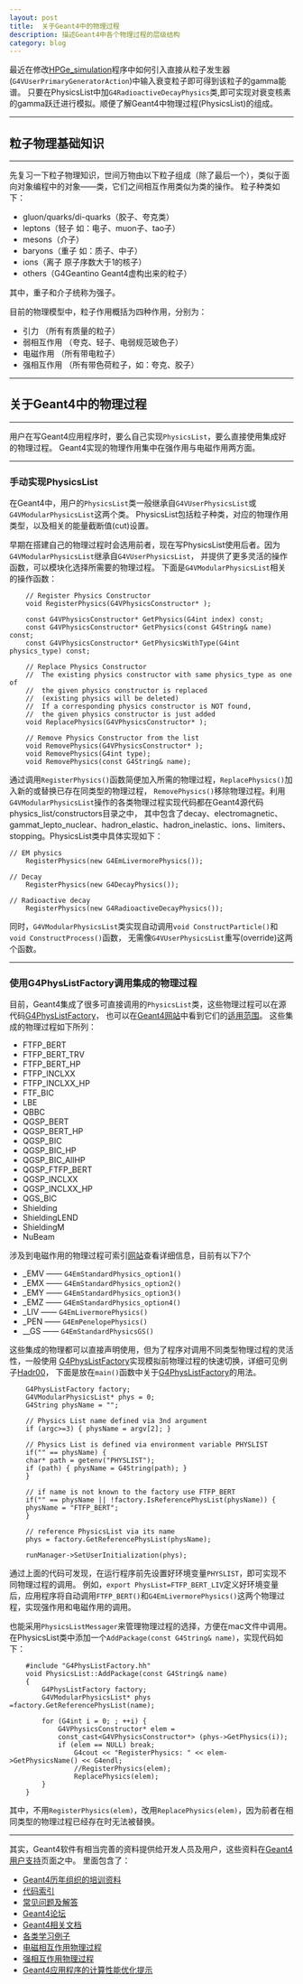```yaml
---
layout: post
title:  关于Geant4中的物理过程 
description: 描述Geant4中各个物理过程的层级结构
category: blog
---
```


   最近在修改[HPGe_simulation][1]程序中如何引入直接从粒子发生器(`G4VUserPrimaryGeneratorAction`)中输入衰变粒子即可得到该粒子的gamma能谱。
只要在PhysicsList中加`G4RadioactiveDecayPhysics`类,即可实现对衰变核素的gamma跃迁进行模拟。顺便了解Geant4中物理过程(PhysicsList)的组成。


------------------------------------
## 粒子物理基础知识

------------------------------------

先复习一下粒子物理知识，世间万物由以下粒子组成（除了最后一个），类似于面向对象编程中的对象——类，它们之间相互作用类似为类的操作。
粒子种类如下：
*  gluon/quarks/di-quarks（胶子、夸克类）
*  leptons（轻子 如：电子、muon子、tao子）
*  mesons（介子）
*  baryons（重子  如：质子、中子）
*  ions（离子  原子序数大于1的核子）
*  others（G4Geantino Geant4虚构出来的粒子）

其中，重子和介子统称为强子。

目前的物理模型中，粒子作用概括为四种作用，分别为：
*  引力  （所有有质量的粒子）
*  弱相互作用 （夸克、轻子、电弱规范玻色子）
*  电磁作用  （所有带电粒子）
*  强相互作用 （所有带色荷粒子，如：夸克、胶子）


------------------------------------
## 关于Geant4中的物理过程

------------------------------------

用户在写Geant4应用程序时，要么自己实现`PhysicsList`，要么直接使用集成好的物理过程。
Geant4实现的物理作用集中在强作用与电磁作用两方面。


------------------------------------
### 手动实现PhysicsList

在Geant4中，用户的`PhysicsList`类一般继承自`G4VUserPhysicsList`或`G4VModularPhysicsList`这两个类。
PhysicsList包括粒子种类，对应的物理作用类型，以及相关的能量截断值(cut)设置。

早期在搭建自己的物理过程时会选用前者，现在写PhysicsList使用后者。因为`G4VModularPhysicsList`继承自`G4VUserPhysicsList`，
并提供了更多灵活的操作函数，可以模块化选择所需要的物理过程。
下面是`G4VModularPhysicsList`相关的操作函数：

``` {.cpp}
    // Register Physics Constructor 
	void RegisterPhysics(G4VPhysicsConstructor* );
	 
	const G4VPhysicsConstructor* GetPhysics(G4int index) const;
	const G4VPhysicsConstructor* GetPhysics(const G4String& name) const;
	const G4VPhysicsConstructor* GetPhysicsWithType(G4int physics_type) const;

	// Replace Physics Constructor 
	//  The existing physics constructor with same physics_type as one of
	//  the given physics constructor is replaced
	//  (existing physics will be deleted)
	//  If a corresponding physics constructor is NOT found, 
	//  the given physics constructor is just added         
    void ReplacePhysics(G4VPhysicsConstructor* );

	// Remove Physics Constructor from the list
    void RemovePhysics(G4VPhysicsConstructor* );
    void RemovePhysics(G4int type);
    void RemovePhysics(const G4String& name);
```															       
通过调用`RegisterPhysics()`函数简便加入所需的物理过程，`ReplacePhysics()`加入新的或替换已存在同类型的物理过程，
`RemovePhysics()`移除物理过程。利用`G4VModularPhysicsList`操作的各类物理过程实现代码都在Geant4源代码physics_list/constructors目录之中，
其中包含了decay、electromagnetic、gammat_lepto_nuclear、hadron_elastic、hadron_inelastic、ions、limiters、stopping。PhysicsList类中具体实现如下：

``` {.cpp}
// EM physics
	RegisterPhysics(new G4EmLivermorePhysics());

// Decay
	RegisterPhysics(new G4DecayPhysics());

// Radioactive decay
	RegisterPhysics(new G4RadioactiveDecayPhysics());

```

同时，`G4VModularPhysicsList`类实现自动调用`void ConstructParticle()`和`void ConstructProcess()`函数，
无需像`G4VUserPhysicsList`重写(override)这两个函数。


------------------------------------
### 使用G4PhysListFactory调用集成的物理过程

目前，Geant4集成了很多可直接调用的`PhysicsList`类，这些物理过程可以在源代码[G4PhysListFactory][]，
也可以在[Geant4网站][2]中看到它们的[适用范围][3]。
这些集成的物理过程如下所列：

*   FTFP_BERT
*	FTFP_BERT_TRV
*	FTFP_BERT_HP
*	FTFP_INCLXX
*   FTFP_INCLXX_HP
*	FTF_BIC
*	LBE
*	QBBC
*   QGSP_BERT
*	QGSP_BERT_HP
*	QGSP_BIC
*	QGSP_BIC_HP
*	QGSP_BIC_AllHP
*   QGSP_FTFP_BERT
*	QGSP_INCLXX
*	QGSP_INCLXX_HP
*	QGS_BIC
*   Shielding
*	ShieldingLEND
*	ShieldingM
*	NuBeam

涉及到电磁作用的物理过程可索引[网站][6]查看详细信息，目前有以下7个

*	\_EMV —— `G4EmStandardPhysics_option1()`
*	\_EMX —— `G4EmStandardPhysics_option2()`
*	\_EMY —— `G4EmStandardPhysics_option3()`
*   \_EMZ —— `G4EmStandardPhysics_option4()`
*	\_LIV —— `G4EmLivermorePhysics()`
*	\_PEN —— `G4EmPenelopePhysics()`
*	\__GS —— `G4EmStandardPhysicsGS()`


这些集成的物理都可以直接声明使用，但为了程序对调用不同类型物理过程的灵活性，一般使用
[G4PhysListFactory][]实现模拟前物理过程的快速切换，详细可见例子[Hadr00][]，
下面是放在`main()`函数中关于[G4PhysListFactory][]的用法。

``` {.cpp}
	G4PhysListFactory factory;
	G4VModularPhysicsList* phys = 0;
	G4String physName = "";
	
	// Physics List name defined via 3nd argument
	if (argc>=3) { physName = argv[2]; }
	
	// Physics List is defined via environment variable PHYSLIST
	if("" == physName) {
	char* path = getenv("PHYSLIST");
	if (path) { physName = G4String(path); }
	}
	
	// if name is not known to the factory use FTFP_BERT
	if("" == physName || !factory.IsReferencePhysList(physName)) {
	physName = "FTFP_BERT"; 
	}
	
	// reference PhysicsList via its name
	phys = factory.GetReferencePhysList(physName);
	
	runManager->SetUserInitialization(phys);
```

通过上面的代码可发现，在运行程序前先设置好环境变量`PHYSLIST`，即可实现不同物理过程的调用。
例如，`export PhysList=FTFP_BERT_LIV`定义好环境变量后，应用程序将自动调用`FTFP_BERT()`和`G4EmLivermorePhysics()`这两个物理过程，实现强作用和电磁作用的调用。

也能采用`PhysicsListMessager`来管理物理过程的选择，方便在mac文件中调用。
在PhysicsList类中添加一个`AddPackage(const G4String& name)`，实现代码如下：

```{.cpp}
	#include "G4PhysListFactory.hh"
	void PhysicsList::AddPackage(const G4String& name)
	{
		G4PhysListFactory factory;
		G4VModularPhysicsList* phys =factory.GetReferencePhysList(name);

		for (G4int i = 0; ; ++i) {
			G4VPhysicsConstructor* elem =
			const_cast<G4VPhysicsConstructor*> (phys->GetPhysics(i));
			if (elem == NULL) break;
				G4cout << "RegisterPhysics: " << elem->GetPhysicsName() << G4endl;
				//RegisterPhysics(elem);
				ReplacePhysics(elem);
		}
	}
```

其中，不用`RegisterPhysics(elem)`，改用`ReplacePhysics(elem)`，因为前者在相同类型的物理过程已经存在时无法被替换。

------------------------------------

其实，Geant4软件有相当完善的资料提供给开发人员及用户，这些资料在[Geant4用户支持][7]页面之中。
里面包含了：

* [Geant4历年组织的培训资料][8] 
* [代码索引][9] 
* [常见问题及解答][10] 
* [Geant4论坛][11] 
* [Geant4相关文档][12] 
* [各类学习例子][13] 
* [电磁相互作用物理过程][14] 
* [强相互作用物理过程][15] 
* [Geant4应用程序的计算性能优化提示][16] 



[Hadr00]:  http://www-geant4.kek.jp/lxr/source/examples/extended/hadronic/Hadr00/Hadr00.cc "Hadr00"

[G4PhysListFactory]:  http://www-geant4.kek.jp/lxr/source/physics_lists/lists/src/G4PhysListFactory.cc    "G4PhysListFactory"

[Gsize]:    http://gsize.github.io  "Gsize"
[1]:  https://github.com/gsize/HPGe_simulation "HPGe_simulationulation"
[2]:  http://geant4.web.cern.ch/geant4/support/proc_mod_catalog/physics_lists/referencePL.shtml "物理过程索引"
[3]:  http://geant4.web.cern.ch/geant4/support/proc_mod_catalog/physics_lists/useCases.shtml "物理过程索引"
[4]:  http://www-public.slac.stanford.edu/geant4/  "斯坦福大学Geant4"
[5]:  http://geant4.in2p3.fr/  "法国in2p3实验室Geant4"
[6]:  http://geant4.cern.ch/collaboration/working_groups/electromagnetic/physlist.shtml#PL "电磁相互作用"
[7]:  http://geant4.cern.ch/support/index.shtml  "Geant4用户支持"

[8]:  http://geant4.cern.ch/support/training.shtml  "历年培训资料"
[9]: http://www-geant4.kek.jp/Reference/   "代码索引"
[10]:  http://geant4.cern.ch/support/faq.shtml  "常见问题及解答"
[11]:  http://hypernews.slac.stanford.edu/HyperNews/geant4/cindex  "论坛"
[12]:  http://geant4.cern.ch/support/userdocuments.shtml  "Geant4各类文档"
[13]:  http://cern.ch/geant4/UserDocumentation/Doxygen/examples_doc/html/  "Geant4各类例子"
[14]:  http://geant4.cern.ch/collaboration/working_groups/electromagnetic/physlist.shtml  "电磁相互作用"
[15]: http://geant4.cern.ch/support/proc_mod_catalog/physics_lists/physicsLists.shtml "强相互作用"
[16]:  https://twiki.cern.ch/twiki/bin/view/Geant4/Geant4PerformanceTips  "Geant4性能优化"

